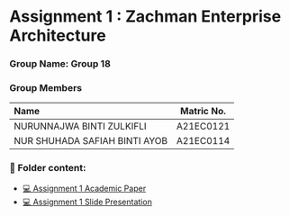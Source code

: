 # Assignment 1 : Zachman Enterprise Architecture

### Group Name: Group 18
### Group Members

| Name                                     | Matric No. |
| :---------------------------------------- | :-------------: |
| NURUNNAJWA BINTI ZULKIFLI         |A21EC0121     |
| NUR SHUHADA SAFIAH BINTI AYOB        |A21EC0114    |

### 📂 Folder content:
* [💻 Assignment 1 Academic Paper]()
* [💻 Assignment 1  Slide Presentation]()


